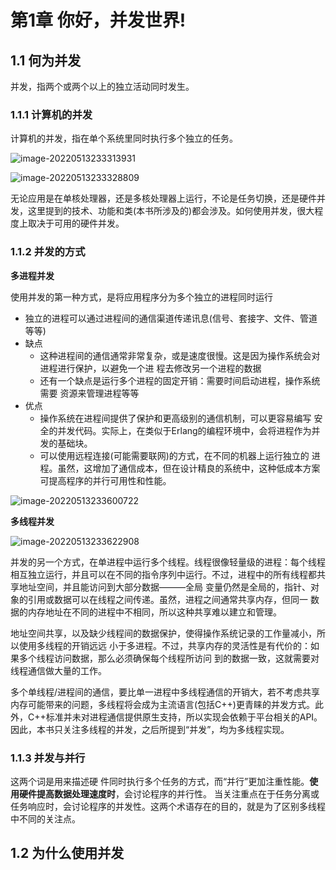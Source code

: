 # 第1章 你好，并发世界!

## 1.1 何为并发

并发，指两个或两个以上的独立活动同时发生。

### 1.1.1 计算机的并发

计算机的并发，指在单个系统里同时执行多个独立的任务。

![image-20220513233313931](https://s2.loli.net/2022/05/13/oRMGiAvN54dLgn7.png)

![image-20220513233328809](https://s2.loli.net/2022/05/13/8k5KYHGiFwOqjfg.png)

无论应用是在单核处理器，还是多核处理器上运行，不论是任务切换，还是硬件并发，这里提到的技术、功能和类(本书所涉及的)都会涉及。如何使用并发，很大程度上取决于可用的硬件并发。

### 1.1.2 并发的方式

**多进程并发**

使用并发的第一种方式，是将应用程序分为多个独立的进程同时运行

* 独立的进程可以通过进程间的通信渠道传递讯息(信号、套接字、文件、管道等等)
* 缺点
	* 这种进程间的通信通常非常复杂，或是速度很慢。这是因为操作系统会对进程进行保护，以避免一个进 程去修改另一个进程的数据
	* 还有一个缺点是运行多个进程的固定开销：需要时间启动进程，操作系统需要 资源来管理进程等等
* 优点
	* 操作系统在进程间提供了保护和更高级别的通信机制，可以更容易编写 安全的并发代码。实际上，在类似于Erlang的编程环境中，会将进程作为并发的基础块。
	* 可以使用远程连接(可能需要联网)的方式，在不同的机器上运行独立的 进程。虽然，这增加了通信成本，但在设计精良的系统中，这种低成本方案可提高程序的并行可用性和性能。



![image-20220513233600722](https://s2.loli.net/2022/05/13/Y3FLPauRerDbN8U.png)

**多线程并发**

![image-20220513233622908](../../../../../.config/Typora/typora-user-images/image-20220513233622908.png)

并发的另一个方式，在单进程中运行多个线程。线程很像轻量级的进程：每个线程相互独立运行，并且可以在不同的指令序列中运行。不过，进程中的所有线程都共享地址空间，并且能访问到大部分数据———全局 变量仍然是全局的，指针、对象的引用或数据可以在线程之间传递。虽然，进程之间通常共享内存，但同一 数据的内存地址在不同的进程中不相同，所以这种共享难以建立和管理。

地址空间共享，以及缺少线程间的数据保护，使得操作系统记录的工作量减小，所以使用多线程的开销远远 小于多进程。不过，共享内存的灵活性是有代价的：如果多个线程访问数据，那么必须确保每个线程所访问 到的数据一致，这就需要对线程通信做大量的工作。



多个单线程/进程间的通信，要比单一进程中多线程通信的开销大，若不考虑共享内存可能带来的问题，多线程将会成为主流语言(包括C++)更青睐的并发方式。此外，C++标准并未对进程通信提供原生支持，所以实现会依赖于平台相关的API。因此，本书只关注多线程的并发，之后所提到“并发”，均为多线程实现。



### 1.1.3 并发与并行

这两个词是用来描述硬 件同时执行多个任务的方式，而“并行”更加注重性能。**使用硬件提高数据处理速度时**，会讨论程序的并行性。 当关注重点在于任务分离或任务响应时，会讨论程序的并发性。这两个术语存在的目的，就是为了区别多线程中不同的关注点。



## 1.2 为什么使用并发

